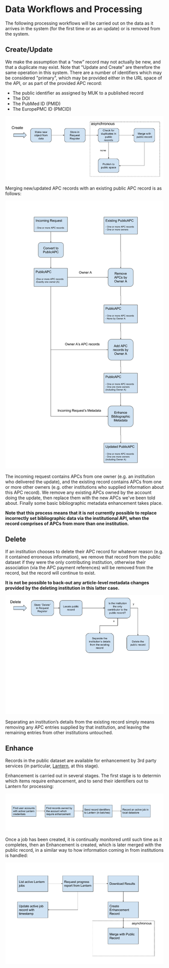 # Data Workflows and Processing

The following processing workflows will be carried out on the data as it arrives in the system (for the first 
time or as an update) or is removed from the system.

## Create/Update

We make the assumption that a “new” record may not actually be new, and that a duplicate may exist.  Note 
that "Update and Create" are therefore the same operation in this system.  There are a number of identifiers
which may be considered "primary", which may be provided either in the URL space of the API, or as part of
the provided APC record:

* The public identifier as assigned by MUK to a published record
* The DOI
* The PubMed ID (PMID)
* The EuropePMC ID (PMCID)

![Create/Update](https://raw.githubusercontent.com/JiscMonitor/monitor-uk/develop/docs/system/WorkflowCreate.png)

Merging new/updated APC records with an existing public APC record is as follows:

![Merge](https://raw.githubusercontent.com/JiscMonitor/monitor-uk/develop/docs/system/WorkflowMerge.png)

The incoming request contains APCs from one owner (e.g. an institution who delivered the update), and the existing record contains APCs from one or more 
other owners (e.g. other institutions who supplied information about this APC record).  We remove any existing APCs owned by the account doing the update, then replace them with the new APCs 
we've been told about.  Finally some basic bibliographic metadata enhancement takes place.

**Note that this process means that it is not currently possible to replace incorrectly set bibliographic data via the 
institutional API, when the record comprises of APCs from more than one institution.**

## Delete

If an institution chooses to delete their APC record for whatever reason (e.g. it contained erroneous information), 
we remove that record from the public dataset if they were the only contributing institution, otherwise their 
association (via the APC payment references) will be removed from the record, but the record will continue to exist.  

**It is not be possible to back-out any article-level metadata changes provided by the deleting institution in this 
latter case.**

![Delete](https://raw.githubusercontent.com/JiscMonitor/monitor-uk/develop/docs/system/WorkflowDelete.png)

Separating an institution’s details from the existing record simply means removing any APC entries supplied by that institution, 
and leaving the remaining entries from other institutions untouched.


## Enhance

Records in the public dataset are available for enhancement by 3rd party services (in particular, [Lantern](https://lantern.cottagelabs.com), at this stage). 

Enhancement is carried out in several stages.  The first stage is to determin which items require enhancement, and to send their identifiers out to 
Lantern for processing:

![Create Jobs](https://raw.githubusercontent.com/JiscMonitor/monitor-uk/develop/docs/system/LanternJobCreation.png)

Once a job has been created, it is continually monitored until such time as it completes, then an Enhancement is created, which
is later merged with the public record, in a similar way to how information coming in from institutions is handled:

![Monitor Jobs](https://raw.githubusercontent.com/JiscMonitor/monitor-uk/develop/docs/system/MonitorLanternJobs.png)